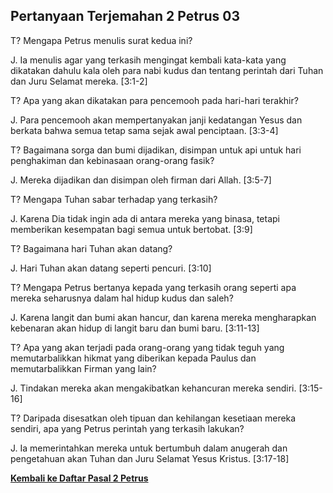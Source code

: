 ﻿## Pertanyaan Terjemahan 2 Petrus 03 ##

T? Mengapa Petrus menulis surat kedua ini?

J. Ia menulis agar yang terkasih mengingat kembali kata-kata yang dikatakan dahulu kala oleh para nabi kudus dan tentang perintah dari Tuhan dan Juru Selamat mereka. [3:1-2]

T? Apa yang akan dikatakan para pencemooh pada hari-hari terakhir?

J. Para pencemooh akan mempertanyakan janji kedatangan Yesus dan berkata bahwa semua tetap sama sejak awal penciptaan. [3:3-4]

T? Bagaimana sorga dan bumi dijadikan, disimpan untuk api untuk hari penghakiman dan kebinasaan orang-orang fasik?

J. Mereka dijadikan dan disimpan oleh firman dari Allah. [3:5-7]

T? Mengapa Tuhan  sabar terhadap yang terkasih?

J. Karena Dia tidak ingin ada di antara mereka yang binasa, tetapi memberikan kesempatan bagi semua untuk bertobat. [3:9]

T? Bagaimana hari Tuhan akan datang?

J. Hari Tuhan akan datang seperti pencuri. [3:10]

T? Mengapa Petrus bertanya kepada yang terkasih orang seperti apa mereka seharusnya dalam hal hidup kudus dan saleh?

J. Karena langit dan bumi akan hancur, dan karena mereka mengharapkan kebenaran akan hidup di langit baru dan bumi baru. [3:11-13]

T? Apa yang akan terjadi pada orang-orang yang tidak teguh yang memutarbalikkan hikmat yang diberikan kepada Paulus dan memutarbalikkan Firman yang lain?

J. Tindakan mereka akan mengakibatkan kehancuran mereka sendiri. [3:15-16]

T? Daripada disesatkan oleh tipuan dan kehilangan kesetiaan mereka sendiri, apa yang Petrus perintah yang terkasih lakukan?

J. Ia memerintahkan mereka untuk bertumbuh dalam anugerah dan pengetahuan akan Tuhan dan Juru Selamat Yesus Kristus. [3:17-18]

__[Kembali ke Daftar Pasal 2 Petrus](./)__

